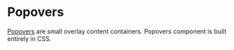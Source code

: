 # Popovers

[Popovers](https://picturepan2.github.io/spectre/components/popovers.html) are small overlay content containers. Popovers component is built entirely in CSS.


